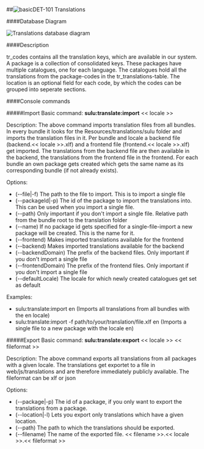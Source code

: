 ##![basic](https://raw.github.com/massiveart/sulu-docs/master/system-requirements/images/basic.png)DET-101 Translations

####Database Diagram

![Translations database diagram](https://raw.github.com/massiveart/sulu-docs/master/detail-specification/images/db/translate.png)

####Description

tr_codes contains all the translation keys, which are available in our system. A package is a collection of consolidated keys. These packages have multiple catalogues, one for each language. The catalogues hold all the translations from the package-codes in the tr_translations-table. The location is an optional field for each code, by which the codes can be grouped into seperate sections.

####Console commands

#####Import
Basic command: <strong>sulu:translate:import</strong> << locale >>

Description: The above command imports translation files from all bundles. In every bundle it looks for the Resources/translations/sulu folder and imports the translation files in it. Per bundle and locale a backend file (backend.<< locale >>.xlf) and a frontend file (frontend.<< locale >>.xlf) get imported. The translations from the backend file are then available in the backend, the translations from the frontend file in the frontend. For each bundle an own package gets created which gets the same name as its corresponding bundle (if not already exists).

Options:
- (--file|-f) The path to the file to import. This is to import a single file
- (--packageId|-p) The id of the package to import the translations into. This can be used when you import a single file.
- (--path) Only important if you don't import a single file. Relative path from the bundle root to the translation folder
- (--name) If no package id gets specified for a single-file-import a new package will be created. This is the name for it.
- (--frontend) Makes imported translations available for the frontend
- (--backend) Makes imported translations available for the backend
- (--backendDomain) The prefix of the backend files. Only important if you don't import a single file
- (--frontendDomain) The prefix of the frontend files. Only important if you don't import a single file
- (--defaultLocale) The locale for which newly created catalogues get set as default

Examples:
- sulu:translate:import en (Imports all translations from all bundles with the en locale)
- sulu:translate:import -f path/to/your/translation/file.xlf en (Imports a single file to a new package with the locale en)

#####Export
Basic command: <strong>sulu:translate:export</strong> << locale >> << fileformat >>

Description: The above command exports all translations from all packages with a given locale. The translations get exportet to a file in web/js/translations and are therefore immediately publicly available. The fileformat can be xlf or json

Options:
- (--package|-p) The id of a package, if you only want to export the translations from a package.
- (--location|-l) Lets you export only translations which have a given location.
- (--path) The path to which the translations should be exported.
- (--filename) The name of the exported file. << filename >>.<< locale >>.<< fileformat >>
